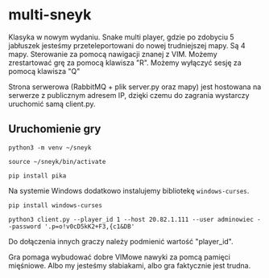 # multi-sneyk

Klasyka w nowym wydaniu. Snake multi player, gdzie po zdobyciu 5 jabłuszek jesteśmy przeteleportowani do nowej trudniejszej mapy. 
Są 4 mapy. 
Sterowanie za pomocą nawigacji znanej z VIM.
Możemy zrestartować grę za pomocą klawisza "R".
Możemy wyłączyć sesję za pomocą klawisza "Q"

Strona serwerowa (RabbitMQ + plik server.py oraz mapy) jest hostowana na serwerze z publicznym adresem IP, dzięki czemu do zagrania wystarczy uruchomić samą client.py.


## Uruchomienie gry

`python3 -m venv ~/sneyk`

`source ~/sneyk/bin/activate`

`pip install pika`

Na systemie Windows dodatkowo instalujemy bibliotekę `windows-curses`.

`pip install windows-curses`

`python3 client.py --player_id 1 --host 20.82.1.111 --user adminowiec --password '.p=o!v0cD5kK2+F3,{c1&DB'`

Do dołączenia innych graczy należy podmienić wartość "player_id".

Gra pomaga wybudować dobre VIMowe nawyki za pomcą pamięci mięśniowe. 
Albo my jesteśmy słabiakami, albo gra faktycznie jest trudna.
